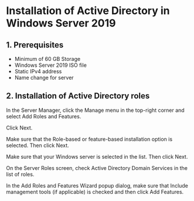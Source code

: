 # Installation of Active Directory in Windows Server 2019

## 1. Prerequisites
- Minimum of 60 GB Storage
- Windows Server 2019 ISO file
- Static IPv4 address
- Name change for server

## 2. Installation of Active Directory roles
In the Server Manager, click the Manage menu in the top-right corner and select Add Roles and Features.

Click Next.

Make sure that the Role-based or feature-based installation option is selected. Then click Next.

Make sure that your Windows server is selected in the list. Then click Next.

On the Server Roles screen, check Active Directory Domain Services in the list of roles.

In the Add Roles and Features Wizard popup dialog, make sure that Include management tools (if applicable) is checked and then click Add Features.
